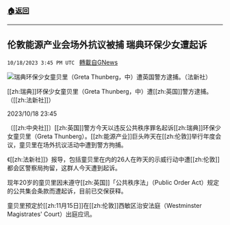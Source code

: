 ###  [:house:返回](README.md)
---


## 伦敦能源产业会场外抗议被捕 瑞典环保少女遭起诉
`10/18/2023 3:45 PM UTC ` [轉載自GNews](https://gnews.org/articles/1851112)

![瑞典环保少女童贝里（Greta Thunberg，中）遭英国警方逮捕。（法新社）](https://img.ltn.com.tw/Upload/news/600/2023/10/18/phpSzzdvo.jpg "瑞典环保少女童贝里（Greta Thunberg，中）遭英国警方逮捕。（法新社）")

[[zh:瑞典]]环保少女童贝里（Greta Thunberg，中）遭[[zh:英国]]警方逮捕。（[[zh:法新社]]）

2023/10/18 23:45

〔[[zh:中央社]]〕[[zh:英国]]警方今天以违反公共秩序罪名起诉[[zh:瑞典]]环保少女童贝里（Greta Thunberg）。[[zh:能源产业]]巨头昨天在[[zh:伦敦]]举行年度会议，童贝里在场外抗议活动中遭到警方拘捕。

《[[zh:法新社]]》报导，包括童贝里在内的26人在昨天的示威行动中遭[[zh:伦敦]]都会区警察局拘留，这群人今天遭到起诉。

现年20岁的童贝里因未遵守[[zh:英国]]「公共秩序法」（Public Order Act）规定的公共集会条款而遭起诉，目前已交保获释。

童贝里预定於[[zh:11月15日]]在[[zh:伦敦]]西敏区治安法庭（Westminster Magistrates' Court）出庭应讯。
